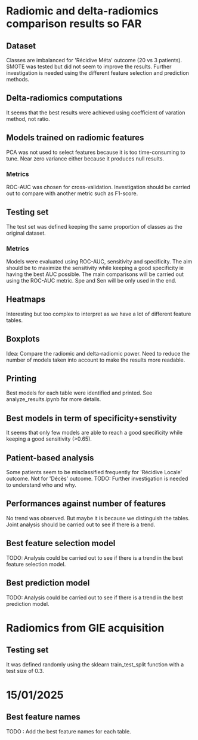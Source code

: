 # Radiomic and delta-radiomics comparison results so FAR

## Dataset
Classes are imbalanced for 'Récidive Méta' outcome (20 vs 3 patients). SMOTE was tested but did not seem to improve the results. Further investigation is needed using the different feature selection and prediction methods.

## Delta-radiomics computations
It seems that the best results were achieved using coefficient of varation method, not ratio. 

## Models trained on radiomic features
PCA was not used to select features because it is too time-consuming to tune. Near zero variance either because it produces null results. 

### Metrics
ROC-AUC was chosen for cross-validation. Investigation should be carried out to compare with another metric such as F1-score.

## Testing set 
The test set was defined keeping the same proportion of classes as the original dataset.

### Metrics 
Models were evaluated using ROC-AUC, sensitivity and specificity. The aim should be to maximize the sensitivity while keeping a good specificity ie having the best AUC possible.
The main comparisons will be carried out using the ROC-AUC metric. Spe and Sen will be only used in the end.

## Heatmaps
Interesting but too complex to interpret as we have a lot of different feature tables. 

## Boxplots
Idea: Compare the radiomic and delta-radiomic power. Need to reduce the number of models taken into account to make the results more readable.

## Printing 
Best models for each table were identified and printed. See analyze_results.ipynb for more details.

## Best models in term of specificity+senstivity
It seems that only few models are able to reach a good specificity while keeping a good sensitivity (>0.65). 

## Patient-based analysis
Some patients seem to be misclassified frequently for 'Récidive Locale' outcome. Not for 'Décès' outcome.
TODO: Further investigation is needed to understand who and why.

## Performances against number of features 
No trend was observed. But maybe it is because we distinguish the tables.
Joint analysis should be carried out to see if there is a trend. 

## Best feature selection model 
TODO: Analysis could be carried out to see if there is a trend in the best feature selection model.

## Best prediction model
TODO: Analysis could be carried out to see if there is a trend in the best prediction model.

# Radiomics from GIE acquisition
## Testing set 
It was defined randomly using the sklearn train_test_split function with a test size of 0.3. 

# 15/01/2025
## Best feature names
TODO : Add the best feature names for each table.